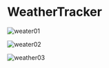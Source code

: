 # WeatherTracker

![weater01](https://github.com/Kavindulakmal/WeatherTracker/assets/80127637/5f7f7257-8e86-4a45-9220-8e4755e7d869)

![weater02](https://github.com/Kavindulakmal/WeatherTracker/assets/80127637/8fad8537-e11c-4c6f-bb74-b309dcf90ecb)

![weather03](https://github.com/Kavindulakmal/WeatherTracker/assets/80127637/3917c8a8-6f52-4f09-8b3e-54daaa846dc0)
